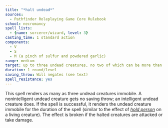 ```yaml
---
title: "*halt undead*"
sources:
  - Pathfinder Roleplaying Game Core Rulebook
school: necromancy
spell_lists:
  - {name: sorcerer/wizard, level: 3}
casting_time: 1 standard action
components:
  - V
  - S
  - M (a pinch of sulfur and powdered garlic)
range: medium
target: up to three undead creatures, no two of which can be more than 30 ft. apart
duration: 1 round/level
saving_throw: Will negates (see text)
spell_resistance: yes
---
```


This spell renders as many as three undead creatures immobile. A nonintelligent undead creature gets no saving throw; an intelligent undead creature does. If the spell is successful, it renders the undead creature immobile for the duration of the spell (similar to the effect of [*hold person*](/spells/hold-person/) on a living creature). The effect is broken if the halted creatures are attacked or take damage.

